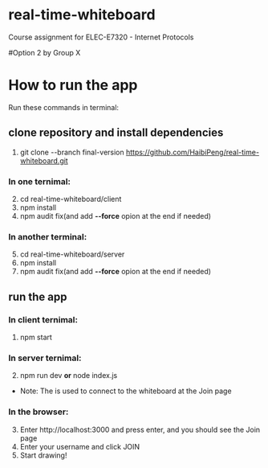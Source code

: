 # real-time-whiteboard
Course assignment for ELEC-E7320 - Internet Protocols

#Option 2 by Group X

# How to run the app
Run these commands in terminal:
## clone repository and install dependencies
1. git clone --branch final-version https://github.com/HaibiPeng/real-time-whiteboard.git
### In one ternimal:
2. cd real-time-whiteboard/client
3. npm install
4. npm audit fix(and add **--force** opion at the end if needed)
### In another terminal:
5. cd real-time-whiteboard/server
6. npm install
7. npm audit fix(and add **--force** opion at the end if needed)

## run the app
### In client ternimal:
1. npm start
### In server ternimal:
2. npm run dev <password> **or** node index.js <password>
* Note: The <password> is used to connect to the whiteboard at the Join page
### In the browser:
3. Enter http://localhost:3000 and press enter, and you should see the Join page
4. Enter your username and click JOIN
5. Start drawing!
